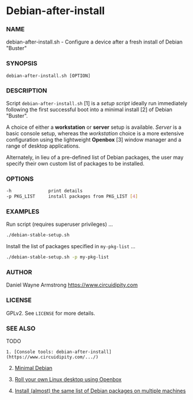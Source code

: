 # Debian-after-install

### NAME

debian-after-install.sh - Configure a device after a fresh install of Debian "Buster"

### SYNOPSIS

`debian-after-install.sh [OPTION]`

### DESCRIPTION

Script `debian-after-install.sh` [1] is a *setup script* ideally run immediately following the first successful boot into a minimal install [2] of Debian "Buster".

A choice of either a **workstation** or **server** setup is available. *Server* is a basic console setup, whereas the *workstation* choice is a more extensive configuration using the lightweight **Openbox** [3] window manager and a range of desktop applications.

Alternately, in lieu of a pre-defined list of Debian packages, the user may specify their own custom list of packages to be installed.

### OPTIONS

```bash
-h              print details
-p PKG_LIST     install packages from PKG_LIST [4]
```

### EXAMPLES

Run script (requires superuser privileges) ...

```bash
./debian-stable-setup.sh
```

Install the list of packages specified in `my-pkg-list` ...

```bash
./debian-stable-setup.sh -p my-pkg-list
```

### AUTHOR

Daniel Wayne Armstrong
https://www.circuidipity.com

### LICENSE

GPLv2. See ``LICENSE`` for more details.

### SEE ALSO

TODO
```
1. [Console tools: debian-after-install](https://www.circuidipity.com/.../)
```

2. [Minimal Debian](https://www.circuidipity.com/minimal-debian/)

3. [Roll your own Linux desktop using Openbox](https://www.circuidipity.com/openbox/)

4. [Install (almost) the same list of Debian packages on multiple machines](https://www.circuidipity.com/debian-package-list/)
